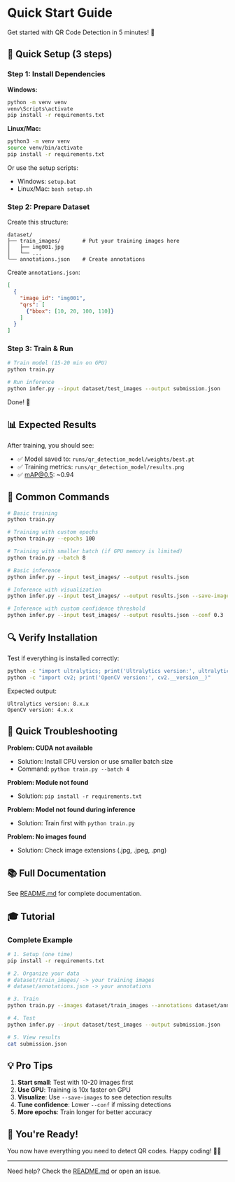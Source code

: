 # Quick Start Guide

Get started with QR Code Detection in 5 minutes! 🚀

## 🏃 Quick Setup (3 steps)

### Step 1: Install Dependencies

**Windows:**
```bash
python -m venv venv
venv\Scripts\activate
pip install -r requirements.txt
```

**Linux/Mac:**
```bash
python3 -m venv venv
source venv/bin/activate
pip install -r requirements.txt
```

Or use the setup scripts:
- Windows: `setup.bat`
- Linux/Mac: `bash setup.sh`

### Step 2: Prepare Dataset

Create this structure:
```
dataset/
├── train_images/       # Put your training images here
│   ├── img001.jpg
│   └── ...
└── annotations.json    # Create annotations
```

Create `annotations.json`:
```json
[
  {
    "image_id": "img001",
    "qrs": [
      {"bbox": [10, 20, 100, 110]}
    ]
  }
]
```

### Step 3: Train & Run

```bash
# Train model (15-20 min on GPU)
python train.py

# Run inference
python infer.py --input dataset/test_images --output submission.json
```

Done! 🎉

## 📊 Expected Results

After training, you should see:
- ✅ Model saved to: `runs/qr_detection_model/weights/best.pt`
- ✅ Training metrics: `runs/qr_detection_model/results.png`
- ✅ mAP@0.5: ~0.94

## 🎯 Common Commands

```bash
# Basic training
python train.py

# Training with custom epochs
python train.py --epochs 100

# Training with smaller batch (if GPU memory is limited)
python train.py --batch 8

# Basic inference
python infer.py --input test_images/ --output results.json

# Inference with visualization
python infer.py --input test_images/ --output results.json --save-images

# Inference with custom confidence threshold
python infer.py --input test_images/ --output results.json --conf 0.3
```

## 🔍 Verify Installation

Test if everything is installed correctly:

```bash
python -c "import ultralytics; print('Ultralytics version:', ultralytics.__version__)"
python -c "import cv2; print('OpenCV version:', cv2.__version__)"
```

Expected output:
```
Ultralytics version: 8.x.x
OpenCV version: 4.x.x
```

## 🐛 Quick Troubleshooting

**Problem: CUDA not available**
- Solution: Install CPU version or use smaller batch size
- Command: `python train.py --batch 4`

**Problem: Module not found**
- Solution: `pip install -r requirements.txt`

**Problem: Model not found during inference**
- Solution: Train first with `python train.py`

**Problem: No images found**
- Solution: Check image extensions (.jpg, .jpeg, .png)

## 📚 Full Documentation

See [README.md](README.md) for complete documentation.

## 🎓 Tutorial

### Complete Example

```bash
# 1. Setup (one time)
pip install -r requirements.txt

# 2. Organize your data
# dataset/train_images/ -> your training images
# dataset/annotations.json -> your annotations

# 3. Train
python train.py --images dataset/train_images --annotations dataset/annotations.json --epochs 50

# 4. Test
python infer.py --input dataset/test_images --output submission.json

# 5. View results
cat submission.json
```

## 💡 Pro Tips

1. **Start small**: Test with 10-20 images first
2. **Use GPU**: Training is 10x faster on GPU
3. **Visualize**: Use `--save-images` to see detection results
4. **Tune confidence**: Lower `--conf` if missing detections
5. **More epochs**: Train longer for better accuracy

## 🎉 You're Ready!

You now have everything you need to detect QR codes. Happy coding! 📱✨

---

Need help? Check the [README.md](README.md) or open an issue.

